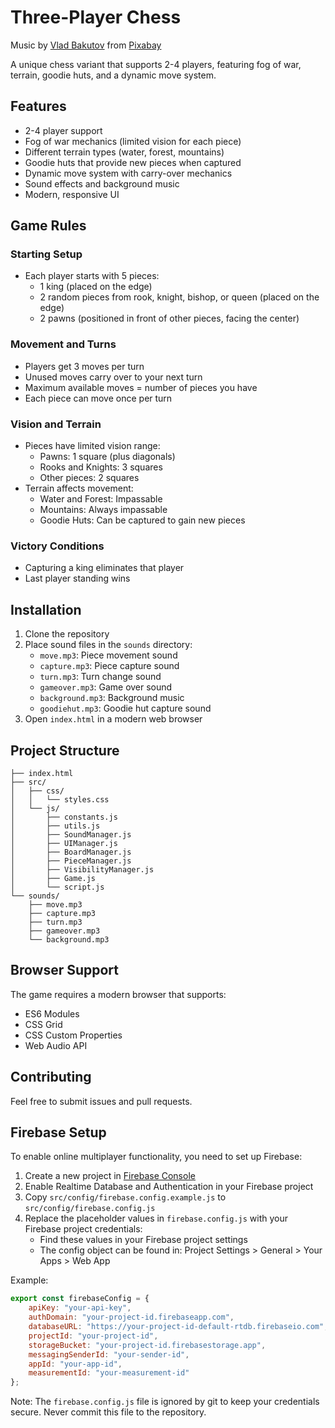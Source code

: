 # Three-Player Chess

Music by <a href="https://pixabay.com/users/deuslower-45666444/?utm_source=link-attribution&utm_medium=referral&utm_campaign=music&
utm_content=236809">Vlad Bakutov</a> from <a href="https://pixabay.com/music//?utm_source=link-attribution&utm_medium=referral&
utm_campaign=music&utm_content=236809">Pixabay</a>

A unique chess variant that supports 2-4 players, featuring fog of war, terrain, goodie huts, and a dynamic move system.

## Features

- 2-4 player support
- Fog of war mechanics (limited vision for each piece)
- Different terrain types (water, forest, mountains)
- Goodie huts that provide new pieces when captured
- Dynamic move system with carry-over mechanics
- Sound effects and background music
- Modern, responsive UI

## Game Rules

### Starting Setup
- Each player starts with 5 pieces:
  - 1 king (placed on the edge)
  - 2 random pieces from rook, knight, bishop, or queen (placed on the edge)
  - 2 pawns (positioned in front of other pieces, facing the center)

### Movement and Turns
- Players get 3 moves per turn
- Unused moves carry over to your next turn
- Maximum available moves = number of pieces you have
- Each piece can move once per turn

### Vision and Terrain
- Pieces have limited vision range:
  - Pawns: 1 square (plus diagonals)
  - Rooks and Knights: 3 squares
  - Other pieces: 2 squares
- Terrain affects movement:
  - Water and Forest: Impassable
  - Mountains: Always impassable
  - Goodie Huts: Can be captured to gain new pieces

### Victory Conditions
- Capturing a king eliminates that player
- Last player standing wins

## Installation

1. Clone the repository
2. Place sound files in the `sounds` directory:
   - `move.mp3`: Piece movement sound
   - `capture.mp3`: Piece capture sound
   - `turn.mp3`: Turn change sound
   - `gameover.mp3`: Game over sound
   - `background.mp3`: Background music
   - `goodiehut.mp3`: Goodie hut capture sound
3. Open `index.html` in a modern web browser

## Project Structure

```
├── index.html
├── src/
│   ├── css/
│   │   └── styles.css
│   └── js/
│       ├── constants.js
│       ├── utils.js
│       ├── SoundManager.js
│       ├── UIManager.js
│       ├── BoardManager.js
│       ├── PieceManager.js
│       ├── VisibilityManager.js
│       ├── Game.js
│       └── script.js
└── sounds/
    ├── move.mp3
    ├── capture.mp3
    ├── turn.mp3
    ├── gameover.mp3
    └── background.mp3
```

## Browser Support

The game requires a modern browser that supports:
- ES6 Modules
- CSS Grid
- CSS Custom Properties
- Web Audio API

## Contributing

Feel free to submit issues and pull requests.

## Firebase Setup

To enable online multiplayer functionality, you need to set up Firebase:

1. Create a new project in [Firebase Console](https://console.firebase.google.com/)
2. Enable Realtime Database and Authentication in your Firebase project
3. Copy `src/config/firebase.config.example.js` to `src/config/firebase.config.js`
4. Replace the placeholder values in `firebase.config.js` with your Firebase project credentials:
   - Find these values in your Firebase project settings
   - The config object can be found in: Project Settings > General > Your Apps > Web App

Example:
```javascript
export const firebaseConfig = {
    apiKey: "your-api-key",
    authDomain: "your-project-id.firebaseapp.com",
    databaseURL: "https://your-project-id-default-rtdb.firebaseio.com",
    projectId: "your-project-id",
    storageBucket: "your-project-id.firebasestorage.app",
    messagingSenderId: "your-sender-id",
    appId: "your-app-id",
    measurementId: "your-measurement-id"
};
```

Note: The `firebase.config.js` file is ignored by git to keep your credentials secure. Never commit this file to the repository.

